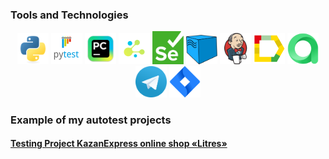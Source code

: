 ### Tools and Technologies
<p  align="center">
    <code><img width="50" title="Python" src="icons/python-original.svg"></code>
    <code><img width="50" title="Pytest" src="icons/pytest.png"></code>
    <code><img width="50" title="Pycharm" src="icons/intellij_pycharm.png"></code>
    <code><img width="50" title="Selene" src="icons/selene.png"></code>
    <code><img width="50" title="Selene" src="icons/selenium.png"></code>
    <code><img width="50" title="Selenoid" src="icons/selenoid.png"></code>
    <code><img width="50" title="Jenkins" src="icons/jenkins.png"></code>
    <code><img width="50" title="Allure Report" src="icons/allure_report.png"></code>
    <code><img width="50" title="Allure TestOps" src="icons/allure_testops.png"></code>
    <code><img width="50" title="Telegram" src="icons/tg.png"></code>
    <code><img width="50" title="Jira" src="icons/jira.png"></code>
</p>

### Example of my autotest projects
#### <a target="_blank" href="[https://github.com/flowerfrog/litres_test_project](https://github.com/Mifisty/kazanexpress_project_api_mobile_ui)">Testing Project KazanExpress online shop «Litres»</a>

